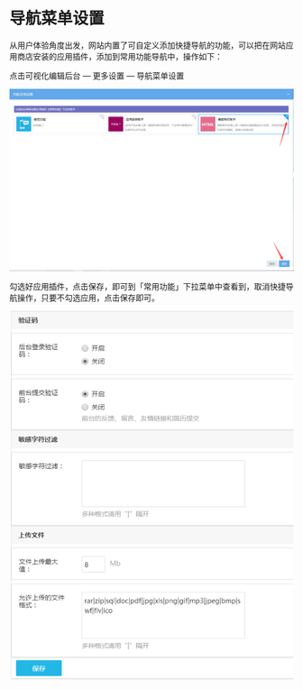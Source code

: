 # 导航菜单设置

从用户体验角度出发，网站内置了可自定义添加快捷导航的功能，可以把在网站应用商店安装的应用插件，添加到常用功能导航中，操作如下：

点击可视化编辑后台 — 更多设置 — 导航菜单设置

![图片关键词](assets/1550050394118245.png)

勾选好应用插件，点击保存，即可到「常用功能」下拉菜单中查看到，取消快捷导航操作，只要不勾选应用，点击保存即可。

![图片关键词](assets/1550050405581394.png)
